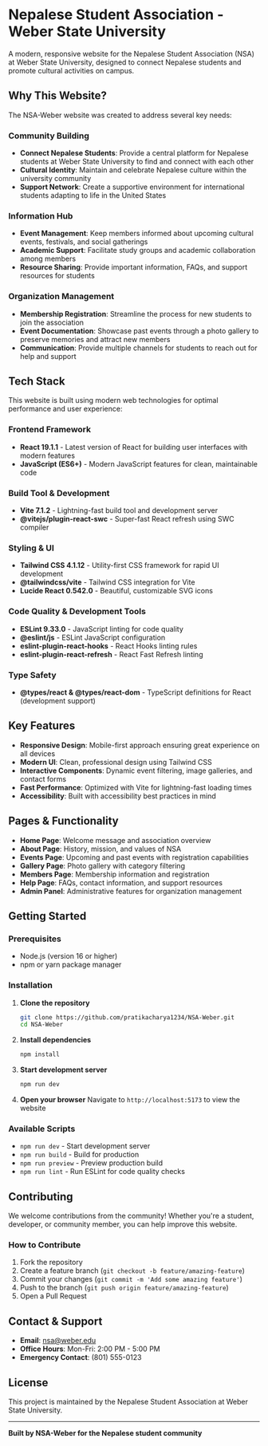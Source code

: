 # Nepalese Student Association - Weber State University

A modern, responsive website for the Nepalese Student Association (NSA) at Weber State University, designed to connect Nepalese students and promote cultural activities on campus.

## Why This Website?

The NSA-Weber website was created to address several key needs:

### **Community Building**
- **Connect Nepalese Students**: Provide a central platform for Nepalese students at Weber State University to find and connect with each other
- **Cultural Identity**: Maintain and celebrate Nepalese culture within the university community
- **Support Network**: Create a supportive environment for international students adapting to life in the United States

### **Information Hub**
- **Event Management**: Keep members informed about upcoming cultural events, festivals, and social gatherings
- **Academic Support**: Facilitate study groups and academic collaboration among members
- **Resource Sharing**: Provide important information, FAQs, and support resources for students

### **Organization Management**
- **Membership Registration**: Streamline the process for new students to join the association
- **Event Documentation**: Showcase past events through a photo gallery to preserve memories and attract new members
- **Communication**: Provide multiple channels for students to reach out for help and support

##  Tech Stack

This website is built using modern web technologies for optimal performance and user experience:

### **Frontend Framework**
- **React 19.1.1** - Latest version of React for building user interfaces with modern features
- **JavaScript (ES6+)** - Modern JavaScript features for clean, maintainable code

### **Build Tool & Development**
- **Vite 7.1.2** - Lightning-fast build tool and development server
- **@vitejs/plugin-react-swc** - Super-fast React refresh using SWC compiler

### **Styling & UI**
- **Tailwind CSS 4.1.12** - Utility-first CSS framework for rapid UI development
- **@tailwindcss/vite** - Tailwind CSS integration for Vite
- **Lucide React 0.542.0** - Beautiful, customizable SVG icons

### **Code Quality & Development Tools**
- **ESLint 9.33.0** - JavaScript linting for code quality
- **@eslint/js** - ESLint JavaScript configuration
- **eslint-plugin-react-hooks** - React Hooks linting rules
- **eslint-plugin-react-refresh** - React Fast Refresh linting

### **Type Safety**
- **@types/react & @types/react-dom** - TypeScript definitions for React (development support)

##  Key Features

- **Responsive Design**: Mobile-first approach ensuring great experience on all devices
- **Modern UI**: Clean, professional design using Tailwind CSS
- **Interactive Components**: Dynamic event filtering, image galleries, and contact forms
- **Fast Performance**: Optimized with Vite for lightning-fast loading times
- **Accessibility**: Built with accessibility best practices in mind

##  Pages & Functionality

- **Home Page**: Welcome message and association overview
- **About Page**: History, mission, and values of NSA
- **Events Page**: Upcoming and past events with registration capabilities
- **Gallery Page**: Photo gallery with category filtering
- **Members Page**: Membership information and registration
- **Help Page**: FAQs, contact information, and support resources
- **Admin Panel**: Administrative features for organization management

##  Getting Started

### Prerequisites
- Node.js (version 16 or higher)
- npm or yarn package manager

### Installation

1. **Clone the repository**
   ```bash
   git clone https://github.com/pratikacharya1234/NSA-Weber.git
   cd NSA-Weber
   ```

2. **Install dependencies**
   ```bash
   npm install
   ```

3. **Start development server**
   ```bash
   npm run dev
   ```

4. **Open your browser**
   Navigate to `http://localhost:5173` to view the website

### Available Scripts

- `npm run dev` - Start development server
- `npm run build` - Build for production
- `npm run preview` - Preview production build
- `npm run lint` - Run ESLint for code quality checks

##  Contributing

We welcome contributions from the community! Whether you're a student, developer, or community member, you can help improve this website.

### How to Contribute
1. Fork the repository
2. Create a feature branch (`git checkout -b feature/amazing-feature`)
3. Commit your changes (`git commit -m 'Add some amazing feature'`)
4. Push to the branch (`git push origin feature/amazing-feature`)
5. Open a Pull Request

##  Contact & Support

- **Email**: nsa@weber.edu
- **Office Hours**: Mon-Fri: 2:00 PM - 5:00 PM
- **Emergency Contact**: (801) 555-0123

##  License

This project is maintained by the Nepalese Student Association at Weber State University.

---

**Built  by NSA-Weber for the Nepalese student community**